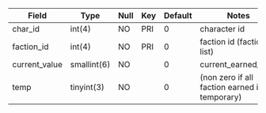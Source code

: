 **Field**|**Type**|**Null**|**Key**|**Default**|**Notes**
-----|-----|-----|-----|-----|-----
char\_id|int(4)|NO|PRI|0| character id
faction\_id|int(4)|NO|PRI|0| faction id (faction list)
current\_value|smallint(6)|NO| |0| current_earned_total
temp|tinyint(3)|NO| |0| (non zero if all faction earned is temporary)